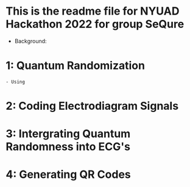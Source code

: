 # This is the readme file for NYUAD Hackathon 2022 for group SeQure 


- Background:


# 1: Quantum Randomization 

	- Using 


# 2: Coding Electrodiagram Signals


# 3: Intergrating Quantum Randomness into ECG's


# 4: Generating QR Codes

